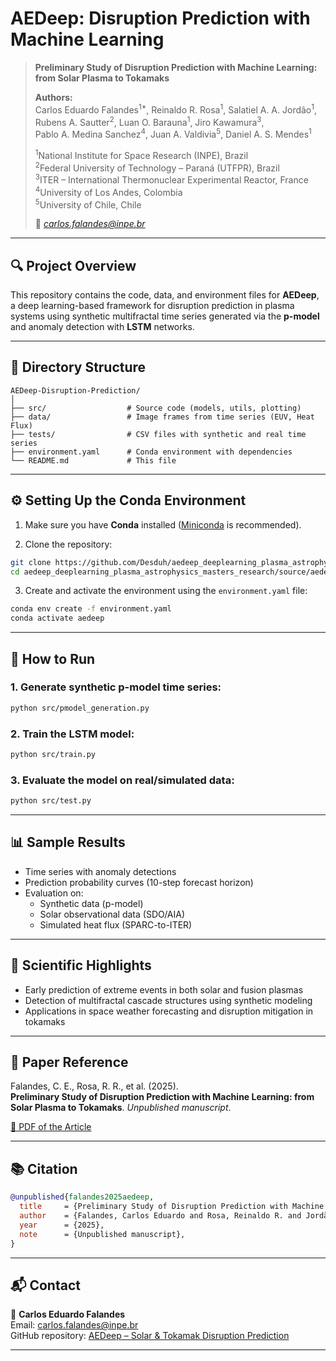 # AEDeep: Disruption Prediction with Machine Learning

> **Preliminary Study of Disruption Prediction with Machine Learning: from Solar Plasma to Tokamaks**  
>  
> **Authors:**  
> Carlos Eduardo Falandes<sup>1*</sup>, Reinaldo R. Rosa<sup>1</sup>, Salatiel A. A. Jordão<sup>1</sup>,  
> Rubens A. Sautter<sup>2</sup>, Luan O. Barauna<sup>1</sup>, Jiro Kawamura<sup>3</sup>,  
> Pablo A. Medina Sanchez<sup>4</sup>, Juan A. Valdivia<sup>5</sup>, Daniel A. S. Mendes<sup>1</sup>  
>  
> <sup>1</sup>National Institute for Space Research (INPE), Brazil  
> <sup>2</sup>Federal University of Technology – Paraná (UTFPR), Brazil  
> <sup>3</sup>ITER – International Thermonuclear Experimental Reactor, France  
> <sup>4</sup>University of Los Andes, Colombia  
> <sup>5</sup>University of Chile, Chile  
>  
> 📧 *carlos.falandes@inpe.br*

---

## 🔍 Project Overview

This repository contains the code, data, and environment files for **AEDeep**, a deep learning-based framework for disruption prediction in plasma systems using synthetic multifractal time series generated via the **p-model** and anomaly detection with **LSTM** networks.

---

## 📁 Directory Structure

```
AEDeep-Disruption-Prediction/
│
├── src/                  # Source code (models, utils, plotting)
├── data/                 # Image frames from time series (EUV, Heat Flux)
├── tests/                # CSV files with synthetic and real time series
├── environment.yaml      # Conda environment with dependencies
└── README.md             # This file
```

---

## ⚙️ Setting Up the Conda Environment

1. Make sure you have **Conda** installed ([Miniconda](https://docs.conda.io/en/latest/miniconda.html) is recommended).

2. Clone the repository:

```bash
git clone https://github.com/Desduh/aedeep_deeplearning_plasma_astrophysics_masters_research.git
cd aedeep_deeplearning_plasma_astrophysics_masters_research/source/aedeep_solar_tokamak
```

3. Create and activate the environment using the `environment.yaml` file:

```bash
conda env create -f environment.yaml
conda activate aedeep
```

---

## 🚀 How to Run

### 1. Generate synthetic p-model time series:
```bash
python src/pmodel_generation.py
```

### 2. Train the LSTM model:
```bash
python src/train.py
```

### 3. Evaluate the model on real/simulated data:
```bash
python src/test.py
```

---

## 📊 Sample Results

- Time series with anomaly detections
- Prediction probability curves (10-step forecast horizon)
- Evaluation on:
  - Synthetic data (p-model)
  - Solar observational data (SDO/AIA)
  - Simulated heat flux (SPARC-to-ITER)

---

## 📌 Scientific Highlights

- Early prediction of extreme events in both solar and fusion plasmas
- Detection of multifractal cascade structures using synthetic modeling
- Applications in space weather forecasting and disruption mitigation in tokamaks

---

## 📄 Paper Reference

Falandes, C. E., Rosa, R. R., et al. (2025).  
**Preliminary Study of Disruption Prediction with Machine Learning: from Solar Plasma to Tokamaks**. _Unpublished manuscript_.

[📎 PDF of the Article](./falandes_unpublished_preliminary_study_of_disruption_prediction_with_machine_learning.pdf)

---

## 📚 Citation

```bibtex
@unpublished{falandes2025aedeep,
  title     = {Preliminary Study of Disruption Prediction with Machine Learning: from Solar Plasma to Tokamaks},
  author    = {Falandes, Carlos Eduardo and Rosa, Reinaldo R. and Jordão, Salatiel A. A. and Sautter, Rubens A. and Barauna, Luan O. and Kawamura, Jiro and Medina Sanchez, Pablo A. and Valdivia, Juan A. and Mendes, Daniel A. S.},
  year      = {2025},
  note      = {Unpublished manuscript},
}
```

---

## 📬 Contact

📧 **Carlos Eduardo Falandes**  
Email: [carlos.falandes@inpe.br](mailto:carlos.falandes@inpe.br)  
GitHub repository: [AEDeep – Solar & Tokamak Disruption Prediction](https://github.com/Desduh/aedeep_deeplearning_plasma_astrophysics_masters_research/edit/main/source/pocs/aedeep_solar_tokamak)

---
